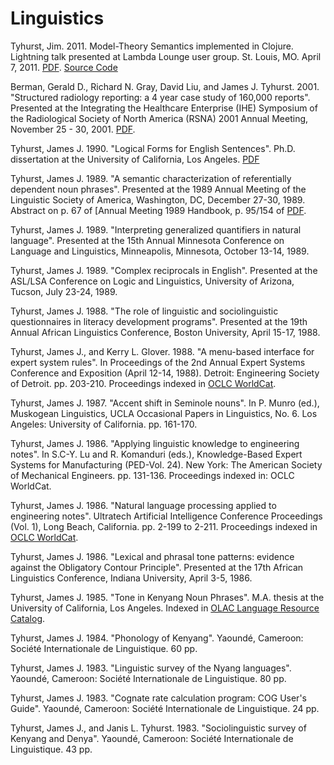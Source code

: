 # Linguistics

Tyhurst, Jim. 2011. Model-Theory Semantics implemented in Clojure. Lightning talk presented at Lambda Lounge user group. St. Louis, MO. April 7, 2011. [PDF]((./JimTyhurst-ModelTheorySemantics-20110407.pdf)). [Source Code](https://github.com/jimtyhurst/generalized-quantifiers)

Berman, Gerald D., Richard N. Gray, David Liu, and James J. Tyhurst. 2001. "Structured radiology reporting: a 4 year case study of 160,000 reports". Presented at the Integrating the Healthcare Enterprise (IHE) Symposium of the Radiological Society of North America (RSNA) 2001 Annual Meeting, November 25 - 30, 2001. [PDF](./structurad-rsna-2001-16c4efd550c47ca25c3b0afc47cfcd37.pdf).

Tyhurst, James J. 1990. "Logical Forms for English Sentences". Ph.D. dissertation at the University of California, Los Angeles. [PDF](http://www.linguistics.ucla.edu/general/dissertations/Tyhurst.1990.pdf)

Tyhurst, James J. 1989. "A semantic characterization of referentially dependent noun phrases". Presented at the 1989 Annual Meeting of the Linguistic Society of America, Washington, DC, December 27-30, 1989.
Abstract on p. 67 of [Annual Meeting 1989 Handbook, p. 95/154 of [PDF](https://www.linguisticsociety.org/sites/default/files/Ling.%20Society%20of%20America%201989.pdf).

Tyhurst, James J. 1989. "Interpreting generalized quantifiers in natural language". Presented at the 15th Annual Minnesota Conference on Language and Linguistics, Minneapolis, Minnesota, October 13-14, 1989.

Tyhurst, James J. 1989. "Complex reciprocals in English". Presented at the ASL/LSA Conference on Logic and Linguistics, University of Arizona, Tucson, July 23-24, 1989.

Tyhurst, James J. 1988. "The role of linguistic and sociolinguistic questionnaires in literacy development programs". Presented at the 19th Annual African Linguistics Conference, Boston University, April 15-17, 1988.

Tyhurst, James J., and Kerry L. Glover. 1988. "A menu-based interface for expert system rules". In Proceedings of the 2nd Annual Expert Systems Conference and Exposition (April 12-14, 1988). Detroit: Engineering Society of Detroit. pp. 203-210.
Proceedings indexed in [OCLC WorldCat](http://www.worldcat.org/title/2nd-annual-expert-systems-conference-and-exposition-selected-papers-april-12-14-1988-cobo-hall-detroit-michigan/oclc/78781853).

Tyhurst, James J. 1987. "Accent shift in Seminole nouns". In P. Munro (ed.), Muskogean Linguistics, UCLA Occasional Papers in Linguistics, No. 6. Los Angeles: University of California. pp. 161-170.

Tyhurst, James J. 1986. "Applying linguistic knowledge to engineering notes". In S.C-Y. Lu and R. Komanduri (eds.), Knowledge-Based Expert Systems for Manufacturing (PED-Vol. 24). New York: The American Society of Mechanical Engineers. pp. 131-136.
Proceedings indexed in: OCLC WorldCat.

Tyhurst, James J. 1986. "Natural language processing applied to engineering notes". Ultratech Artificial Intelligence Conference Proceedings (Vol. 1), Long Beach, California. pp. 2-199 to 2-211.
Proceedings indexed in [OCLC WorldCat](https://www.worldcat.org/title/ultratech-conference-proceedings-september-22-25-1986-long-beach-california/oclc/978130176&referer=brief_results).

Tyhurst, James J. 1986. "Lexical and phrasal tone patterns: evidence against the Obligatory Contour Principle". Presented at the 17th African Linguistics Conference, Indiana University, April 3-5, 1986.

Tyhurst, James J. 1985. "Tone in Kenyang Noun Phrases". M.A. thesis at the University of California, Los Angeles.
Indexed in [OLAC Language Resource Catalog](http://dla.library.upenn.edu/dla/olac/record.html?id=gial_edu_22494).

Tyhurst, James J. 1984. "Phonology of Kenyang". Yaoundé, Cameroon: Société Internationale de Linguistique. 60 pp.

Tyhurst, James J. 1983. "Linguistic survey of the Nyang languages". Yaoundé, Cameroon: Société Internationale de Linguistique. 80 pp.

Tyhurst, James J. 1983. "Cognate rate calculation program: COG User's Guide". Yaoundé, Cameroon: Société Internationale de Linguistique. 24 pp.

Tyhurst, James J., and Janis L. Tyhurst. 1983. "Sociolinguistic survey of Kenyang and Denya". Yaoundé, Cameroon: Société Internationale de Linguistique. 43 pp.
